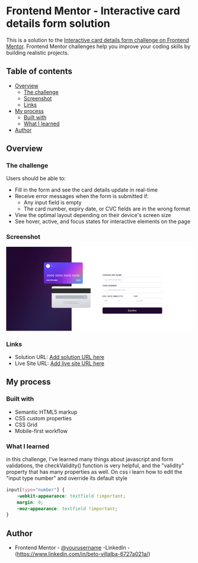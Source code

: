 # Frontend Mentor - Interactive card details form solution

This is a solution to the [Interactive card details form challenge on Frontend Mentor](https://www.frontendmentor.io/challenges/interactive-card-details-form-XpS8cKZDWw). Frontend Mentor challenges help you improve your coding skills by building realistic projects. 

## Table of contents

- [Overview](#overview)
  - [The challenge](#the-challenge)
  - [Screenshot](#screenshot)
  - [Links](#links)
- [My process](#my-process)
  - [Built with](#built-with)
  - [What I learned](#what-i-learned)
- [Author](#author)




## Overview

### The challenge

Users should be able to:

- Fill in the form and see the card details update in real-time
- Receive error messages when the form is submitted if:
  - Any input field is empty
  - The card number, expiry date, or CVC fields are in the wrong format
- View the optimal layout depending on their device's screen size
- See hover, active, and focus states for interactive elements on the page

### Screenshot

![](./design/Screenshot%20Desktop%20device.png)



### Links

- Solution URL: [Add solution URL here](https://your-solution-url.com)
- Live Site URL: [Add live site URL here](https://your-live-site-url.com)

## My process

### Built with

- Semantic HTML5 markup
- CSS custom properties
- CSS Grid
- Mobile-first workflow



### What I learned

in this challenge, I've learned many things about javascript and form validations, the checkValidity() function is very helpful, and the "validity" property that has many properties as well.
On css i learn how to edit the "input type number" and override its default style



```css
input[type="number"] {
    -webkit-appearance: textfield !important;
    margin: 0;
    -moz-appearance: textfield !important;
}

```



## Author

- Frontend Mentor - [@yourusername](https://www.frontendmentor.io/profile/uvdevelop26)
-LinkedIn - (https://www.linkedin.com/in/beto-villalba-6727a021a/)



